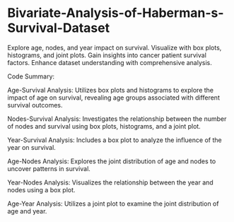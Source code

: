 # Bivariate-Analysis-of-Haberman-s-Survival-Dataset
Explore age, nodes, and year impact on survival. Visualize with box plots, histograms, and joint plots. Gain insights into cancer patient survival factors. Enhance dataset understanding with comprehensive analysis.

Code Summary:

Age-Survival Analysis: Utilizes box plots and histograms to explore the impact of age on survival, revealing age groups associated with different survival outcomes.

Nodes-Survival Analysis: Investigates the relationship between the number of nodes and survival using box plots, histograms, and a joint plot.

Year-Survival Analysis: Includes a box plot to analyze the influence of the year on survival.

Age-Nodes Analysis: Explores the joint distribution of age and nodes to uncover patterns in survival.

Year-Nodes Analysis: Visualizes the relationship between the year and nodes using a box plot.

Age-Year Analysis: Utilizes a joint plot to examine the joint distribution of age and year.
